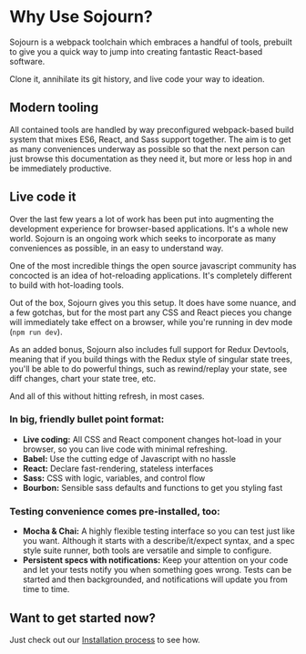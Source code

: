 # Why Use Sojourn?

Sojourn is a webpack toolchain which embraces a handful of tools, prebuilt to give you a quick way to jump into creating fantastic React-based software.

Clone it, annihilate its git history, and live code your way to ideation.

## Modern tooling

All contained tools are handled by way preconfigured webpack-based build system that mixes ES6, React, and Sass support together.  The aim is to get as many conveniences underway as possible so that the next person can just browse this documentation as they need it, but more or less hop in and be immediately productive.

## Live code it

Over the last few years a lot of work has been put into augmenting the development experience for browser-based applications.  It's a whole new world.  Sojourn is an ongoing work which seeks to incorporate as many conveniences as possible, in an easy to understand way.

One of the most incredible things the open source javascript community has concocted is an idea of hot-reloading applications.  It's completely different to build with hot-loading tools.

Out of the box, Sojourn gives you this setup.  It does have some nuance, and a few gotchas, but for the most part any CSS and React pieces you change will immediately take effect on a browser, while you're running in dev mode (`npm run dev`).

As an added bonus, Sojourn also includes full support for Redux Devtools, meaning that if you build things with the Redux style of singular state trees, you'll be able to do powerful things, such as rewind/replay your state, see diff changes, chart your state tree, etc.

And all of this without hitting refresh, in most cases.

### In big, friendly bullet point format:

* **Live coding:** All CSS and React component changes hot-load in your browser, so you can live code with minimal refreshing.
* **Babel:** Use the cutting edge of Javascript with no hassle
* **React:** Declare fast-rendering, stateless interfaces
* **Sass:** CSS with logic, variables, and control flow
* **Bourbon:** Sensible sass defaults and functions to get you styling fast

### Testing convenience comes pre-installed, too:

* **Mocha & Chai:** A highly flexible testing interface so you can test just like you want.  Although it starts with a describe/it/expect syntax, and a spec style suite runner, both tools are versatile and simple to configure.
* **Persistent specs with notifications:** Keep your attention on your code and let your tests notify you when something goes wrong.  Tests can be started and then backgrounded, and notifications will update you from time to time.

## Want to get started now?

Just check out our [Installation process](/docs/installation.md) to see how.
